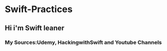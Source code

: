 # Swift-Practices

## Hi i'm Swift leaner 
### My Sources:Udemy, HackingwithSwift and Youtube Channels
